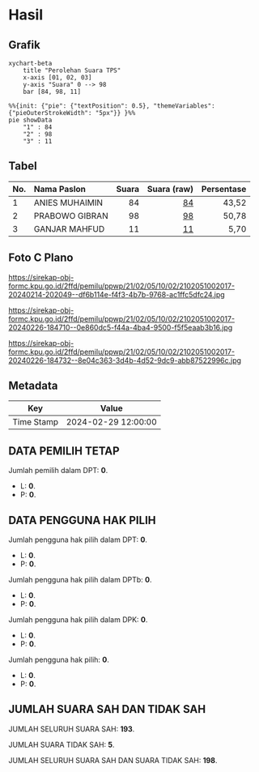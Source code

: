 # Hasil

## Grafik

```mermaid
xychart-beta
    title "Perolehan Suara TPS"
    x-axis [01, 02, 03]
    y-axis "Suara" 0 --> 98
    bar [84, 98, 11]
```

```mermaid
%%{init: {"pie": {"textPosition": 0.5}, "themeVariables": {"pieOuterStrokeWidth": "5px"}} }%%
pie showData
    "1" : 84
    "2" : 98
    "3" : 11
```

## Tabel

| No. | Nama Paslon    | Suara | Suara (raw) | Persentase |
|:--- |:-------------- | -----:| -----------:| ----------:|
| 1   | ANIES MUHAIMIN | 84    | [84][p-1]   | 43,52      |
| 2   | PRABOWO GIBRAN | 98    | [98][p-2]   | 50,78      |
| 3   | GANJAR MAHFUD  | 11    | [11][p-3]   | 5,70       |


[p-1]: https://github.com/gigit-pemilu/pemilu-2024-21-kepulauan-riau/blob/main/pilpres/hitung-suara/sub/21-kepulauan-riau/sub/02-karimun/sub/05-tebing/sub/1002-teluk-uma/sub/017-tps/sub/paslon-1.txt
[p-2]: https://github.com/gigit-pemilu/pemilu-2024-21-kepulauan-riau/blob/main/pilpres/hitung-suara/sub/21-kepulauan-riau/sub/02-karimun/sub/05-tebing/sub/1002-teluk-uma/sub/017-tps/sub/paslon-2.txt
[p-3]: https://github.com/gigit-pemilu/pemilu-2024-21-kepulauan-riau/blob/main/pilpres/hitung-suara/sub/21-kepulauan-riau/sub/02-karimun/sub/05-tebing/sub/1002-teluk-uma/sub/017-tps/sub/paslon-3.txt

## Foto C Plano

https://sirekap-obj-formc.kpu.go.id/2ffd/pemilu/ppwp/21/02/05/10/02/2102051002017-20240214-202049--df6b114e-f4f3-4b7b-9768-ac1ffc5dfc24.jpg

https://sirekap-obj-formc.kpu.go.id/2ffd/pemilu/ppwp/21/02/05/10/02/2102051002017-20240226-184710--0e860dc5-f44a-4ba4-9500-f5f5eaab3b16.jpg

https://sirekap-obj-formc.kpu.go.id/2ffd/pemilu/ppwp/21/02/05/10/02/2102051002017-20240226-184732--8e04c363-3d4b-4d52-9dc9-abb87522996c.jpg


## Metadata

| Key        | Value               |
| ---------- | ------------------- |
| Time Stamp | 2024-02-29 12:00:00 |


## DATA PEMILIH TETAP

Jumlah pemilih dalam DPT: **0**.
 * L: **0**.
 * P: **0**.

## DATA PENGGUNA HAK PILIH

Jumlah pengguna hak pilih dalam DPT: **0**.
 * L: **0**.
 * P: **0**.

Jumlah pengguna hak pilih dalam DPTb: **0**.
 * L: **0**.
 * P: **0**.

Jumlah pengguna hak pilih dalam DPK: **0**.
 * L: **0**.
 * P: **0**.

Jumlah pengguna hak pilih: **0**.
 * L: **0**.
 * P: **0**.

## JUMLAH SUARA SAH DAN TIDAK SAH

JUMLAH SELURUH SUARA SAH: **193**.

JUMLAH SUARA TIDAK SAH: **5**.

JUMLAH SELURUH SUARA SAH DAN SUARA TIDAK SAH: **198**.


